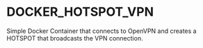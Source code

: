 # DOCKER_HOTSPOT_VPN
Simple Docker Container that connects to OpenVPN and creates a HOTSPOT that broadcasts the VPN connection.
